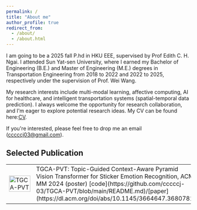 ```yaml
---
permalink: /
title: "About me"
author_profile: true
redirect_from: 
  - /about/
  - /about.html
---
```


I am going to be a 2025 fall P.hd in HKU EEE, supervised by Prof Edith C. H. Ngai. I attended Sun Yat-sen University, where I earned my Bachelor of Engineering (B.E.) and Master of Engineering (M.E.) degrees in Transportation Engineering from 2018 to 2022 and 2022 to 2025, respectively under the supervision of Prof. Wei Wang.

My research interests include multi-modal learning, affective computing, AI for healthcare, and intelligent transportation systems (spatial-temporal data prediction). I always welcome the opportunity for research collaboration, and I'm eager to explore potential research ideas. My CV can be found here:[CV](../files/CV_chenjian_E20250625.pdf).

If you're interested, please feel free to drop me an email (cccccj03@gmail.com).


## Selected Publication
<table>
  <tr>
    <td width="50%">
      <img src="[你的图片链接](https://github.com/cccccj-03/TGCA-PVT/blob/8bfc060d4b00d0a5a4c269b55b6afc0489f7232e/TGCA-PVT.png).jpg" alt="TGCA-PVT" width="100%">
    </td>
    <td>
      TGCA-PVT: Topic-Guided Context-Aware Pyramid Vision Transformer for Sticker Emotion Recognition, ACM MM 2024 (poster) [code](https://github.com/cccccj-03/TGCA-PVT/blob/main/README.md)/[paper](https://dl.acm.org/doi/abs/10.1145/3664647.3680781)
    </td>
  </tr>
</table>



